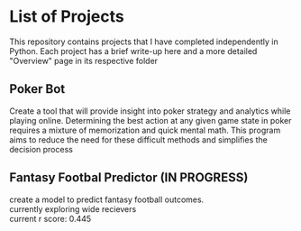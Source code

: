 # List of Projects
This repository contains projects that I have completed independently in Python. 
Each project has a brief write-up here and a more detailed "Overview" page in its respective folder
## Poker Bot
Create a tool that will provide insight into poker strategy and analytics while playing online.
Determining the best action at any given game state in poker requires a mixture of memorization and quick mental math. This program aims to reduce the need for these difficult methods and simplifies the decision process

## Fantasy Footbal Predictor (IN PROGRESS)
create a model to predict fantasy football outcomes.  <br>
currently exploring wide recievers <br>
current r score: 0.445


